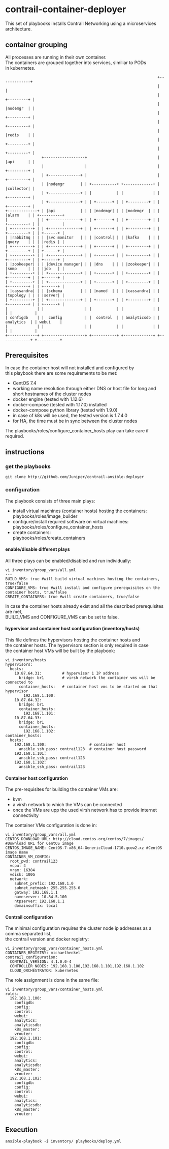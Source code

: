 # contrail-container-deployer

This set of playbooks installs Contrail Networking using a microservices architecture.    

## container grouping

All processes are running in their own container.    
The containers are grouped together into services, similiar to PODs    
in kubernetes.    

```
                                                                   +-------------+
                                                                   |             |
                                                                   | +---------+ |
                                                                   | |nodemgr  | |
                                                                   | +---------+ |
                                                                   | +---------+ |
                                                                   | |redis    | |
                                                                   | +---------+ |
                                                                   | +---------+ |
                +------------------+                               | |api      | |
                |                  |                               | +---------+ |
                | +--------------+ |                               | +---------+ |
                | |nodemgr       | | +-----------+ +-------------+ | |collector| |
                | +--------------+ | |           | |             | | +---------+ |
                | +--------------+ | | +-------+ | | +---------+ | | +---------+ |
+-------------+ | |api           | | | |nodemgr| | | |nodemgr  | | | |alarm    | | +----------+
|             | | +--------------+ | | +-------+ | | +---------+ | | +---------+ | |          |
| +---------+ | | +--------------+ | | +-------+ | | +---------+ | | +---------+ | | +------+ |
| |rabbitmq | | | |svc monitor   | | | |control| | | |kafka    | | | |query    | | | |redis | |
| +---------+ | | +--------------+ | | +-------+ | | +---------+ | | +---------+ | | +------+ |
| +---------+ | | +--------------+ | | +-------+ | | +---------+ | | +---------+ | | +------+ |
| |zookeeper| | | |device manager| | | |dns    | | | |zookeeper| | | |snmp     | | | |job   | |
| +---------+ | | +--------------+ | | +-------+ | | +---------+ | | +---------+ | | +------+ |
| +---------+ | | +--------------+ | | +-------+ | | +---------+ | | +---------+ | | +------+ |
| |cassandra| | | |schema        | | | |named  | | | |cassandra| | | |topology | | | |server| |
| +---------+ | | +--------------+ | | +-------+ | | +---------+ | | +---------+ | | +------+ |
|             | |                  | |           | |             | |             | |          |
| configdb    | |  config          | |  control  | | analyticsdb | |  analytics  | | webui    |
|             | |                  | |           | |             | |             | |          |
+-------------+ +------------------+ +-----------+ +-------------+ +-------------+ +----------+
```

## Prerequisites

In case the container host will not installed and configured by    
this playbook there are some requirements to be met:    

- CentOS 7.4
- working name resolution through either DNS or host file for long and short hostnames of the cluster nodes    
- docker engine (tested with 1.12.6)    
- docker-compose (tested with 1.17.0) installed   
- docker-compose python library (tested with 1.9.0)    
- in case of k8s will be used, the tested version is 1.7.4.0    
- for HA, the time must be in sync between the cluster nodes    

The playbooks/roles/configure_container_hosts play can take care if    
required.    


## instructions

### get the playbooks    

```
git clone http://github.com/Juniper/contrail-ansible-deployer
```

### configuration    

The playbook consists of three main plays:    
- install virtual machines (container hosts) hosting the containers:    
    playbooks/roles/image_builder    
- configure/install required software on virtual machines:    
    playbooks/roles/configure_container_hosts    
- create containers:    
    playbooks/roles/create_containers    

#### enable/disable different plays

All three plays can be enabled/disabled and run individually:    

```
vi inventory/group_vars/all.yml
---
BUILD_VMS: true #will build virtual machines hosting the containers, true/false
CONFIGURE_VMS: true #will install and configure prerequisites on the container hosts, true/false
CREATE_CONTAINERS: true #will create containers, true/false
```

In case the container hosts already exist and all the described prerequisites are met,    
BUILD_VMS and CONFIGURE_VMS can be set to false.    

#### hypervisor and container host configuration (inventory/hosts)

This file defines the hypervisors hosting the container hosts and    
the container hosts. The hypervisors section is only required in case    
the container host VMs will be built by the playbook:    
```
vi inventory/hosts
hypervisors:
  hosts:
    10.87.64.31:         # hypervisor 1 IP address
      bridge: br1        # virsh network the container vms will be connected to
      container_hosts:   # container host vms to be started on that hypervisor
        192.168.1.100:
    10.87.64.32:
      bridge: br1
      container_hosts:
        192.168.1.101:
    10.87.64.33:
      bridge: br1
      container_hosts:
        192.168.1.102:
container_hosts:
  hosts:
    192.168.1.100:                   # container host
      ansible_ssh_pass: contrail123  # container host password
    192.168.1.101:
      ansible_ssh_pass: contrail123
    192.168.1.102:
      ansible_ssh_pass: contrail123
```

#### Container host configuration

The pre-requisites for building the container VMs are:    
- kvm    
- a virsh network to which the VMs can be connected    
- once the VMs are upp the used virsh network has to provide internet connectivity    

The container VMs configuration is done in:    
```
vi inventory/group_vars/all.yml
CENTOS_DOWNLOAD_URL: http://cloud.centos.org/centos/7/images/ #Download URL for CentOS image
CENTOS_IMAGE_NAME: CentOS-7-x86_64-GenericCloud-1710.qcow2.xz #CentOS image name
CONTAINER_VM_CONFIG:
  root_pwd: contrail123
  vcpu: 4
  vram: 16384
  vdisk: 100G
  network:
    subnet_prefix: 192.168.1.0
    subnet_netmask: 255.255.255.0
    gatway: 192.168.1.1
    nameserver: 10.84.5.100
    ntpserver: 192.168.1.1
    domainsuffix: local
```

#### Contrail configuration

The minimal configuration requires the cluster node ip addresses as a comma separated list,    
the contrail version and docker registry:    
```
vi inventory/group_vars/container_hosts.yml
CONTAINER_REGISTRY: michaelhenkel
contrail_configuration:
  CONTRAIL_VERSION: 4.1.0.0-4
  CONTROLLER_NODES: 192.168.1.100,192.168.1.101,192.168.1.102
  CLOUD_ORCHESTRATOR: kubernetes
```

The role assignment is done in the same file:    
```
vi inventory/group_vars/container_hosts.yml
roles:
  192.168.1.100:
    configdb:
    config:
    control:
    webui:
    analytics:
    analyticsdb:
    k8s_master:
    vrouter:
  192.168.1.101:
    configdb:
    config:
    control:
    webui:
    analytics:
    analyticsdb:
    k8s_master:
    vrouter:
  192.168.1.102:
    configdb:
    config:
    control:
    webui:
    analytics:
    analyticsdb:
    k8s_master:
    vrouter:
```
## Execution

```
ansible-playbook -i inventory/ playbooks/deploy.yml
```
